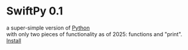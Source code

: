 # SwiftPy 0.1
a super-simple version of [Python](https://www.python.org/) <br>with only two pieces of functionality as of 2025: functions and "print".<br>
[Install](https://github.com/SwiftPy/SwiftPy/releases/tag/v0.1)
